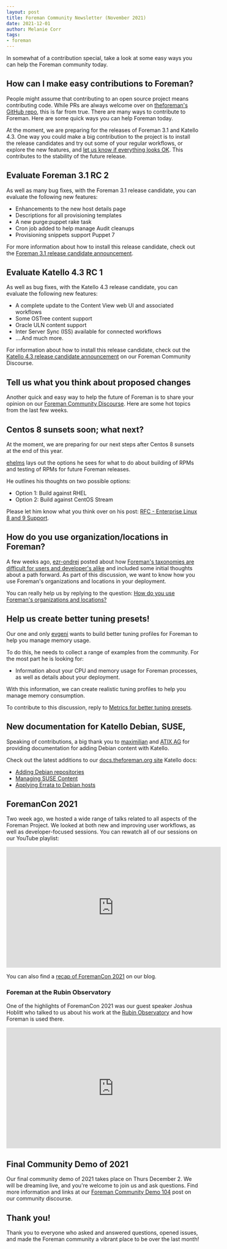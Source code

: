 ```yaml
---
layout: post
title: Foreman Community Newsletter (November 2021)
date: 2021-12-01
author: Melanie Corr
tags:
- foreman
---
```


In somewhat of a contribution special, take a look at some easy ways you can help the Foreman community today.

<!--more-->

## How can I make easy contributions to Foreman?

People might assume that contributing to an open source project means contributing code.
While PRs are always welcome over on [theforeman's GitHub repo](https://github.com/theforeman/), this is far from true.
There are many ways to contribute to Foreman.
Here are some quick ways you can help Foreman today.

At the moment, we are preparing for the releases of Foreman 3.1 and Katello 4.3.
One way you could make a big contribution to the project is to install the release candidates and try out some of your regular workflows, or explore the new features, and [let us know if everything looks OK](https://community.theforeman.org/).
This contributes to the stability of the future release.

## Evaluate Foreman 3.1 RC 2

As well as many bug fixes, with the Foreman 3.1 release candidate, you can evaluate the following new features:

* Enhancements to the new host details page
* Descriptions for all provisioning templates
* A new purge:puppet rake task
* Cron job added to help manage Audit cleanups
* Provisioning snippets support Puppet 7

For more information about how to install this release candidate, check out the [Foreman 3.1 release candidate announcement](https://community.theforeman.org/t/foreman-3-1-rc2-is-ready-for-testing/26368/).

## Evaluate Katello 4.3 RC 1

As well as bug fixes, with the Katello 4.3 release candidate, you can evaluate the following new features:

* A complete update to the Content View web UI and associated workflows
* Some OSTree content support
* Oracle ULN content support
* Inter Server Sync (ISS) available for connected workflows
* ....And much more.

For information about how to install this release candidate, check out the [Katello 4.3 release candidate announcement](https://community.theforeman.org/t/katello-4-3-rc1-is-now-ready-for-testing/26349) on our Foreman Community Discourse.

## Tell us what you think about proposed changes

Another quick and easy way to help the future of Foreman is to share your opinion on our [Foreman Community Discourse](https://community.theforeman.org/). Here are some hot topics from the last few weeks.

## Centos 8 sunsets soon; what next?

At the moment, we are preparing for our next steps after Centos 8 sunsets at the end of this year.

[ehelms](https://community.theforeman.org/u/ehelms) lays out the options he sees for what to do about building of RPMs and testing of RPMs for future Foreman releases.

He outlines his thoughts on two possible options:

* Option 1: Build against RHEL
* Option 2: Build against CentOS Stream

Please let him know what you think over on his post: [RFC - Enterprise Linux 8 and 9 Support](https://community.theforeman.org/t/rfc-enterprise-linux-8-and-9-support/26282).

## How do you use organization/locations in  Foreman?

A few weeks ago, [ezr-ondrej](https://community.theforeman.org/u/ezr-ondrej) posted about how [Foreman's taxonomies are difficult for users and developer's alike](https://community.theforeman.org/t/single-organization-on-resources-to-simplify-taxonomies/25416) and included some initial thoughts about a path forward. As part of this discussion, we want to know how you use Foreman's organizations and locations in your deployment.

You can really help us by replying to the question: [How do you use Foreman's organizations and locations?](https://community.theforeman.org/t/how-do-you-use-foreman-organizations-locations/26236)

## Help us create better tuning presets!

Our one and only [evgeni](https://community.theforeman.org/u/evgeni) wants to build better tuning profiles for Foreman to help you manage memory usage.

To do this, he needs to collect a range of examples from the community. For the most part he is looking for:

* Information about your CPU and memory usage for Foreman processes, as well as details about your deployment.

With this information, we can create realistic tuning profiles to help you manage memory consumption.

To contribute to this discussion, reply to [Metrics for better tuning presets](https://community.theforeman.org/t/metrics-for-better-tuning-presets/26224/).

## New documentation for Katello Debian, SUSE,

Speaking of contributions, a big thank you to [maximilian](https://community.theforeman.org/u/maximilian/summary) and [ATIX AG](https://atix.de/en/) for providing documentation for adding Debian content with Katello.

Check out the latest additions to our [docs.theforeman.org site](https://docs.theforeman.org) Katello docs:

* [Adding Debian repositories](https://docs.theforeman.org/nightly/Content_Management_Guide/index-katello.html#Adding_Custom_DEB_Repositories_content-management)
* [Managing SUSE Content](https://docs.theforeman.org/nightly/Content_Management_Guide/index-katello.html#Managing_SUSE_Content_content-management)
* [Applying Errata to Debian hosts](https://docs.theforeman.org/nightly/Content_Management_Guide/index-katello.html#Applying_Errata_to_a_Host_content-management)

## ForemanCon 2021

Two week ago, we hosted a wide range of talks related to all aspects of the Foreman Project. We looked at both new and improving user workflows, as well as developer-focused sessions. You can rewatch all of our sessions on our YouTube playlist:

<iframe width="560" height="315" src="https://www.youtube.com/embed/videoseries?list=PLLTIBSsvp9qTai07h7OOB52oVBEmgMtJF" title="YouTube video player" frameborder="0" allow="accelerometer; autoplay; clipboard-write; encrypted-media; gyroscope; picture-in-picture" allowfullscreen></iframe>

You can also find a [recap of ForemanCon 2021](https://theforeman.org/2021/11/in-case-you-missed-it-foremancon-2021.html) on our blog.

### Foreman at the Rubin Observatory

One of the highlights of ForemanCon 2021 was our guest speaker Joshua Hoblitt who talked to us about his work at the [Rubin Observatory](https://www.lsst.org/) and how Foreman is used there.

<iframe width="560" height="315" src="https://www.youtube.com/embed/BhGRRo9ZIcU" title="YouTube video player" frameborder="0" allow="accelerometer; autoplay; clipboard-write; encrypted-media; gyroscope; picture-in-picture" allowfullscreen></iframe>

## Final Community Demo of 2021

Our final community demo of 2021 takes place on Thurs December 2. We will be dreaming live, and you're welcome to join us and ask questions. Find more information and links at our [Foreman Community Demo 104](https://community.theforeman.org/t/foreman-community-demo-104/26281) post on our community discourse.

## Thank you!

Thank you to everyone who asked and answered questions, opened issues, and made the Foreman community a vibrant place to be over the last month!
